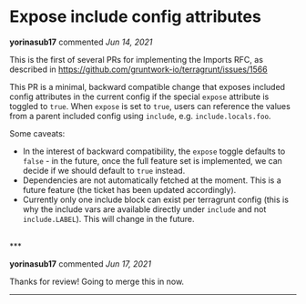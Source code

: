 # Expose include config attributes

**yorinasub17** commented *Jun 14, 2021*

This is the first of several PRs for implementing the Imports RFC, as described in https://github.com/gruntwork-io/terragrunt/issues/1566

This PR is a minimal, backward compatible change that exposes included config attributes in the current config if the special `expose` attribute is toggled to `true`. When `expose` is set to `true`, users can reference the values from a parent included config using `include`, e.g. `include.locals.foo`.

Some caveats:
- In the interest of backward compatibility, the `expose` toggle defaults to `false` - in the future, once the full feature set is implemented, we can decide if we should default to `true` instead.
- Dependencies are not automatically fetched at the moment. This is a future feature (the ticket has been updated accordingly).
- Currently only one include block can exist per terragrunt config (this is why the include vars are available directly under `include` and not `include.LABEL`). This will change in the future.
<br />
***


**yorinasub17** commented *Jun 17, 2021*

Thanks for review! Going to merge this in now.
***

